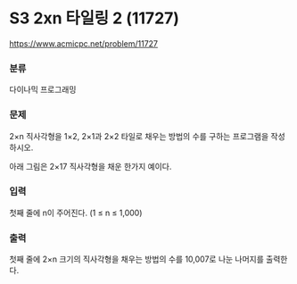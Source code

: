 # S3 2xn 타일링 2 (11727)

https://www.acmicpc.net/problem/11727

### 분류

다이나믹 프로그래밍

### 문제

2×n 직사각형을 1×2, 2×1과 2×2 타일로 채우는 방법의 수를 구하는 프로그램을 작성하시오.

아래 그림은 2×17 직사각형을 채운 한가지 예이다.

### 입력 

첫째 줄에 n이 주어진다. (1 ≤ n ≤ 1,000)

### 출력 

첫째 줄에 2×n 크기의 직사각형을 채우는 방법의 수를 10,007로 나눈 나머지를 출력한다.
